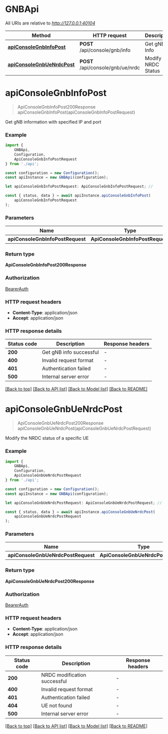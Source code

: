 # GNBApi

All URIs are relative to *http://127.0.0.1:40104*

|Method | HTTP request | Description|
|------------- | ------------- | -------------|
|[**apiConsoleGnbInfoPost**](#apiconsolegnbinfopost) | **POST** /api/console/gnb/info | Get gNB Info|
|[**apiConsoleGnbUeNrdcPost**](#apiconsolegnbuenrdcpost) | **POST** /api/console/gnb/ue/nrdc | Modify UE NRDC Status|

# **apiConsoleGnbInfoPost**
> ApiConsoleGnbInfoPost200Response apiConsoleGnbInfoPost(apiConsoleGnbInfoPostRequest)

Get gNB information with specified IP and port

### Example

```typescript
import {
    GNBApi,
    Configuration,
    ApiConsoleGnbInfoPostRequest
} from './api';

const configuration = new Configuration();
const apiInstance = new GNBApi(configuration);

let apiConsoleGnbInfoPostRequest: ApiConsoleGnbInfoPostRequest; //

const { status, data } = await apiInstance.apiConsoleGnbInfoPost(
    apiConsoleGnbInfoPostRequest
);
```

### Parameters

|Name | Type | Description  | Notes|
|------------- | ------------- | ------------- | -------------|
| **apiConsoleGnbInfoPostRequest** | **ApiConsoleGnbInfoPostRequest**|  | |


### Return type

**ApiConsoleGnbInfoPost200Response**

### Authorization

[BearerAuth](../README.md#BearerAuth)

### HTTP request headers

 - **Content-Type**: application/json
 - **Accept**: application/json


### HTTP response details
| Status code | Description | Response headers |
|-------------|-------------|------------------|
|**200** | Get gNB info successful |  -  |
|**400** | Invalid request format |  -  |
|**401** | Authentication failed |  -  |
|**500** | Internal server error |  -  |

[[Back to top]](#) [[Back to API list]](../README.md#documentation-for-api-endpoints) [[Back to Model list]](../README.md#documentation-for-models) [[Back to README]](../README.md)

# **apiConsoleGnbUeNrdcPost**
> ApiConsoleGnbUeNrdcPost200Response apiConsoleGnbUeNrdcPost(apiConsoleGnbUeNrdcPostRequest)

Modify the NRDC status of a specific UE

### Example

```typescript
import {
    GNBApi,
    Configuration,
    ApiConsoleGnbUeNrdcPostRequest
} from './api';

const configuration = new Configuration();
const apiInstance = new GNBApi(configuration);

let apiConsoleGnbUeNrdcPostRequest: ApiConsoleGnbUeNrdcPostRequest; //

const { status, data } = await apiInstance.apiConsoleGnbUeNrdcPost(
    apiConsoleGnbUeNrdcPostRequest
);
```

### Parameters

|Name | Type | Description  | Notes|
|------------- | ------------- | ------------- | -------------|
| **apiConsoleGnbUeNrdcPostRequest** | **ApiConsoleGnbUeNrdcPostRequest**|  | |


### Return type

**ApiConsoleGnbUeNrdcPost200Response**

### Authorization

[BearerAuth](../README.md#BearerAuth)

### HTTP request headers

 - **Content-Type**: application/json
 - **Accept**: application/json


### HTTP response details
| Status code | Description | Response headers |
|-------------|-------------|------------------|
|**200** | NRDC modification successful |  -  |
|**400** | Invalid request format |  -  |
|**401** | Authentication failed |  -  |
|**404** | UE not found |  -  |
|**500** | Internal server error |  -  |

[[Back to top]](#) [[Back to API list]](../README.md#documentation-for-api-endpoints) [[Back to Model list]](../README.md#documentation-for-models) [[Back to README]](../README.md)

